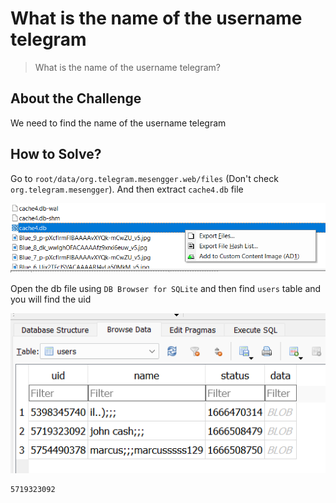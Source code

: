 # What is the name of the username telegram
> What is the name of the username telegram?

## About the Challenge
We need to find the name of the username telegram

## How to Solve?
Go to `root/data/org.telegram.mesengger.web/files` (Don't check `org.telegram.mesengger`). And then extract `cache4.db` file

![extract](images/extract.png)

Open the db file using `DB Browser for SQLite` and then find `users` table and you will find the uid

![sqlite](images/sqlite.png)

```
5719323092
```